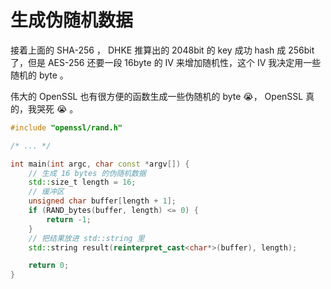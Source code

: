 # 生成伪随机数据

接着上面的 SHA-256 ， DHKE 推算出的 2048bit 的 key 成功 hash 成 256bit 了，但是 AES-256 还要一段 16byte 的 IV 来增加随机性，这个 IV 我决定用一些随机的 byte 。

伟大的 OpenSSL 也有很方便的函数生成一些伪随机的 byte 😭， OpenSSL 真的，我哭死 😭 。

```c++
#include "openssl/rand.h"

/* ... */

int main(int argc, char const *argv[]) {
    // 生成 16 bytes 的伪随机数据
    std::size_t length = 16;
    // 缓冲区
    unsigned char buffer[length + 1];
    if (RAND_bytes(buffer, length) <= 0) {
        return -1;
    }
    // 把结果放进 std::string 里
    std::string result(reinterpret_cast<char*>(buffer), length);

    return 0;
}
```
